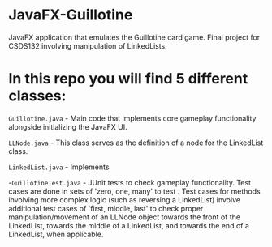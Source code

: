 # JavaFX-Guillotine
JavaFX application that emulates the Guillotine card game. Final project for CSDS132 involving manipulation of LinkedLists.

# In this repo you will find 5 different classes:
`Guillotine.java` - Main code that implements core gameplay functionality alongside initializing the JavaFX UI.

`LLNode.java` - This class serves as the definition of a node for the LinkedList class.

`LinkedList.java` - Implements 

-`GuillotineTest.java` - JUnit tests to check gameplay functionality. Test cases are done in sets of 'zero, one, many' to test    . Test cases for methods involving more complex logic (such as reversing a LinkedList) involve additional test cases of 'first, middle, last' to check proper manipulation/movement of an LLNode object towards the front of the LinkedList, towards the middle of a LinkedList, and towards the end of a LinkedList, when applicable.

